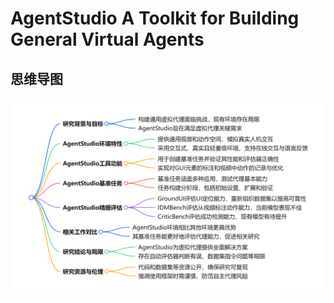 # AgentStudio A Toolkit for Building General Virtual Agents

## 思维导图
![思维导图](/imgs/AgentStudio-A-Toolkit-for-Building-General-Virtual-Agents.jpg)
